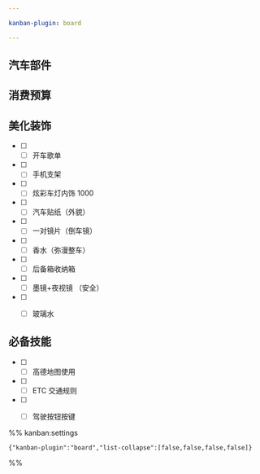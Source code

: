 ```yaml
---

kanban-plugin: board

---
```


## 汽车部件



## 消费预算



## 美化装饰

- [ ] - [ ] 开车歌单
- [ ] - [ ] 手机支架
- [ ] - [ ] 炫彩车灯内饰 1000
- [ ] - [ ] 汽车贴纸（外貌）
- [ ] - [ ] 一对镜片（倒车镜）
- [ ] - [ ] 香水（弥漫整车）
- [ ] - [ ] 后备箱收纳箱
- [ ] - [ ] 墨镜+夜视镜 （安全）
- [ ] - [ ] 玻璃水


## 必备技能

- [ ] - [ ] 高德地图使用
- [ ] - [ ] ETC 交通规则
- [ ] - [ ] 驾驶按钮按键




%% kanban:settings
```
{"kanban-plugin":"board","list-collapse":[false,false,false,false]}
```
%%